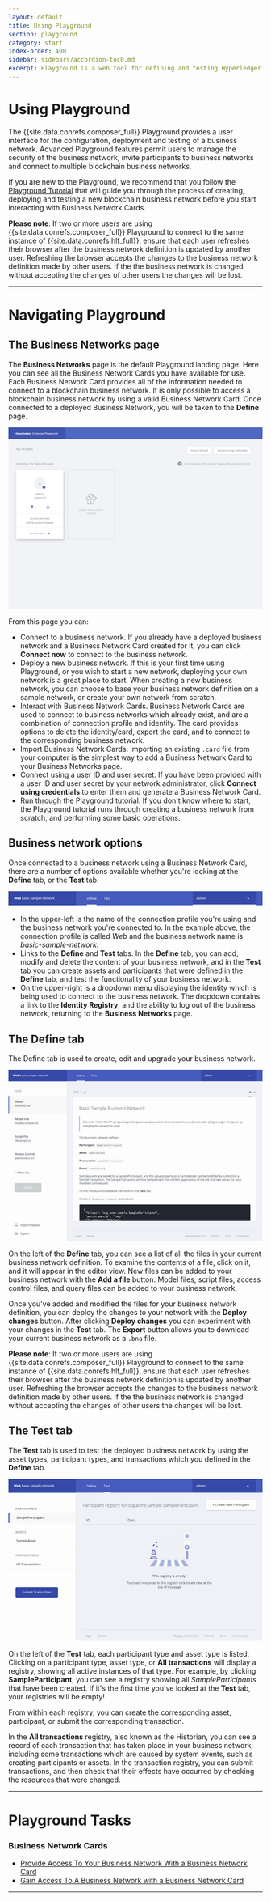 ```yaml
---
layout: default
title: Using Playground
section: playground
category: start
index-order: 400
sidebar: sidebars/accordion-toc0.md
excerpt: Playground is a web tool for defining and testing Hyperledger Composer models and scripts
---
```


# Using Playground
The {{site.data.conrefs.composer_full}} Playground provides a user interface for the configuration, deployment and testing of a business network. Advanced Playground features permit users to manage the security of the business network, invite participants to business networks and connect to multiple blockchain business networks.

If you are new to the Playground, we recommend that you follow the [Playground Tutorial](../tutorials/playground-tutorial.html) that will guide you through the process of creating, deploying and testing a new blockchain business network before you start interacting with Business Network Cards.

**Please note**: If two or more users are using {{site.data.conrefs.composer_full}} Playground to connect to the same instance of {{site.data.conrefs.hlf_full}}, ensure that each user refreshes their browser after the business network definition is updated by another user. Refreshing the browser accepts the changes to the business network definition made by other users. If the the business network is changed without accepting the changes of other users the changes will be lost.

---

# Navigating Playground

## The Business Networks page

The **Business Networks**  page is the default Playground landing page. Here you can see all the Business Network Cards you have available for use. Each Business Network Card provides all of the information needed to connect to a blockchain business network. It is only possible to access a blockchain business network by using a valid Business Network Card. Once connected to a deployed Business Network, you will be taken to the **Define** page.

![wallet-page](./images/wallet-page.png)

From this page you can:


- Connect to a business network. If you already have a deployed business network and a Business Network Card created for it, you can click **Connect now** to connect to the business network.
- Deploy a new business network. If this is your first time using Playground, or you wish to start a new network, deploying your own network is a great place to start. When creating a new business network, you can choose to base your business network definition on a sample network, or create your own network from scratch.
- Interact with Business Network Cards. Business Network Cards are used to connect to business networks which already exist, and are a combination of connection profile and identity. The card provides options to delete the identity/card, export the card, and to connect to the corresponding business network.
- Import Business Network Cards. Importing an existing `.card` file from your computer is the simplest way to add a Business Network Card to your Business Networks page.
- Connect using a user ID and user secret. If you have been provided with a user ID and user secret by your network administrator, click **Connect using credentials** to enter them and generate a Business Network Card.
- Run through the Playground tutorial. If you don't know where to start, the Playground tutorial runs through creating a business network from scratch, and performing some basic operations.

## Business network options

Once connected to a business network using a Business Network Card, there are a number of options available whether you're looking at the **Define** tab, or the **Test** tab.

![editor-header](./images/editor-header.png)

- In the upper-left is the name of the connection profile you're using and the business network you're connected to. In the example above, the connection profile is called _Web_ and the business network name is _basic-sample-network_.
- Links to the **Define** and **Test** tabs. In the **Define** tab, you can add, modify and delete the content of your business network, and in the **Test** tab you can create assets and participants that were defined in the **Define** tab, and test the functionality of your business network.
- On the upper-right is a dropdown menu displaying the identity which is being used to connect to the business network. The dropdown contains a link to the **Identity Registry**, and the ability to log out of the business network, returning to the **Business Networks** page.

## The Define tab

The Define tab is used to create, edit and upgrade your business network.

![editor-define-page](./images/editor-define.png)

On the left of the **Define** tab, you can see a list of all the files in your current business network definition. To examine the contents of a file, click on it, and it will appear in the editor view. New files can be added to your business network with the **Add a file** button. Model files, script files, access control files, and query files can be added to your business network.

Once you've added and modified the files for your business network definition, you can deploy the changes to your network with the **Deploy changes** button. After clicking **Deploy changes** you can experiment with your changes in the **Test** tab. The **Export** button allows you to download your current business network as a `.bna` file.

**Please note**: If two or more users are using {{site.data.conrefs.composer_full}} Playground to connect to the same instance of {{site.data.conrefs.hlf_full}}, ensure that each user refreshes their browser after the business network definition is updated by another user. Refreshing the browser accepts the changes to the business network definition made by other users. If the the business network is changed without accepting the changes of other users the changes will be lost.

## The Test tab

The **Test** tab is used to test the deployed business network by using the asset types, participant types, and transactions which you defined in the **Define** tab.

![editor-test-page](./images/editor-test.png)

On the left of the **Test** tab, each participant type and asset type is listed. Clicking on a participant type, asset type, or **All transactions** will display a registry, showing all active instances of that type. For example, by clicking **SampleParticipant**, you can see a registry showing all _SampleParticipants_ that have been created. If it's the first time you've looked at the **Test** tab, your registries will be empty!

From within each registry, you can create the corresponding asset, participant, or submit the corresponding transaction.

In the **All transactions** registry, also known as the Historian, you can see a record of each transaction that has taken place in your business network, including some transactions which are caused by system events, such as creating participants or assets. In the transaction registry, you can submit transactions, and then check that their effects have occurred by checking the resources that were changed.

---
# Playground Tasks

### Business Network Cards
* [Provide Access To Your Business Network With a Business Network Card](./id-cards-playground.html#provide)
* [Gain Access To A Business Network with a Business Network Card](./id-cards-playground.html#gain)

---
